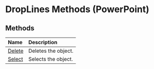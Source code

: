 
# DropLines Methods (PowerPoint)

## Methods



|**Name**|**Description**|
|:-----|:-----|
|[Delete](5ad36b94-3ee7-8469-8773-d9726900c467.md)|Deletes the object.|
|[Select](3275cad2-36dd-42ec-e34f-6eb1248b5c33.md)|Selects the object.|
